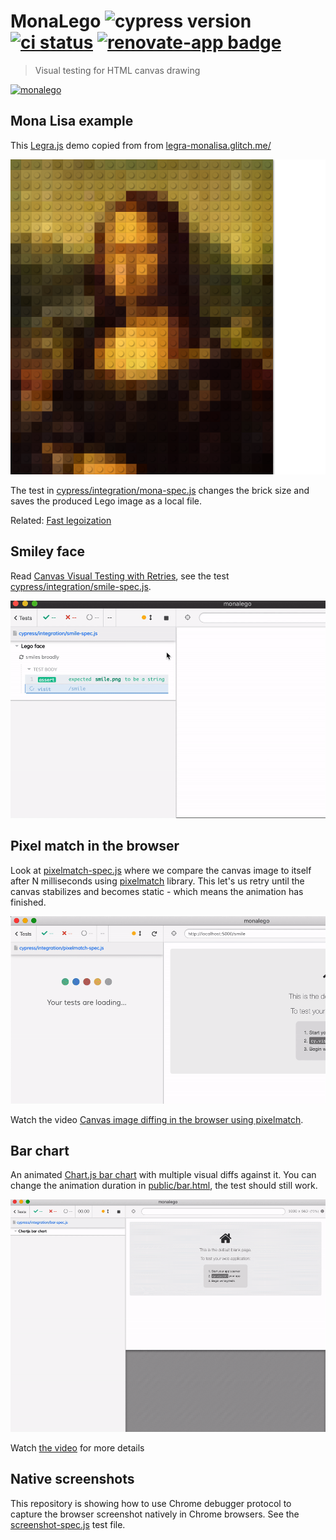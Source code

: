 # MonaLego ![cypress version](https://img.shields.io/badge/cypress-8.1.0-brightgreen) [![ci status][ci image]][ci url] [![renovate-app badge][renovate-badge]][renovate-app]
> Visual testing for HTML canvas drawing

[![monalego](https://img.shields.io/endpoint?url=https://dashboard.cypress.io/badge/simple/vzoo2b&style=flat&logo=cypress)](https://dashboard.cypress.io/projects/vzoo2b/runs)

## Mona Lisa example

This [Legra.js](https://legrajs.com/) demo copied from from [legra-monalisa.glitch.me/](https://legra-monalisa.glitch.me/)

![MonaLego](./images/darwin/canvas-20.png)

The test in [cypress/integration/mona-spec.js](./cypress/integration/mona-spec.js) changes the brick size and saves the produced Lego image as a local file.

Related: [Fast legoization](https://glebbahmutov.com/blog/fast-legoization/)

## Smiley face

Read [Canvas Visual Testing with Retries](https://glebbahmutov.com/blog/canvas-testing/), see the test [cypress/integration/smile-spec.js](./cypress/integration/smile-spec.js).

![Visual canvas testing](./gif/recurse-smile.gif)

## Pixel match in the browser

Look at [pixelmatch-spec.js](./cypress/integration/pixelmatch-spec.js) where we compare the canvas image to itself after N milliseconds using [pixelmatch](https://github.com/mapbox/pixelmatch#readme) library. This let's us retry until the canvas stabilizes and becomes static - which means the animation has finished.

![Canvas becomes static](./images/canvas-static.gif)

Watch the video [Canvas image diffing in the browser using pixelmatch](https://youtu.be/WGigbAupExQ).

## Bar chart

An animated [Chart.js bar chart](https://www.chartjs.org/samples/latest/scriptable/bar.html) with multiple visual diffs against it. You can change the animation duration in [public/bar.html](./public/bar.html), the test should still work.

![Visual tests against animated bar chart](./gif/bar.gif)

Watch [the video](https://youtu.be/aeBclf9A92A) for more details

## Native screenshots

This repository is showing how to use Chrome debugger protocol to capture the browser screenshot natively in Chrome browsers. See the [screenshot-spec.js](./cypress/integration/screenshot-spec.js) test file.

[ci image]: https://github.com/bahmutov/monalego/workflows/main/badge.svg?branch=main
[ci url]: https://github.com/bahmutov/monalego/actions
[renovate-badge]: https://img.shields.io/badge/renovate-app-blue.svg
[renovate-app]: https://renovateapp.com/
